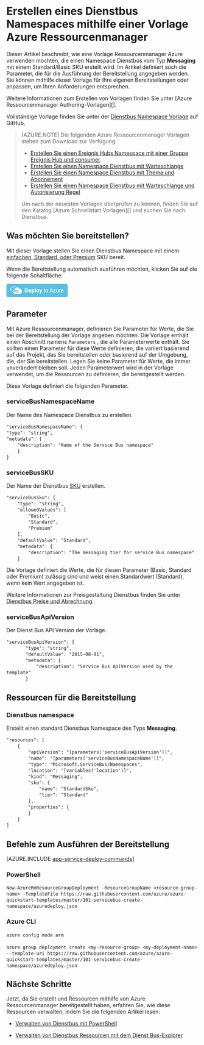 <properties
    pageTitle="Erstellen eines Dienstbus Namespaces mithilfe einer Vorlage Ressourcenmanager | Microsoft Azure"
    description="Verwenden Sie Ressourcenmanager Azure-Vorlage, um einen Namespace Dienstbus erstellen"
    services="service-bus"
    documentationCenter=".net"
    authors="sethmanheim"
    manager="timlt"
    editor=""/>

<tags
    ms.service="service-bus"
    ms.devlang="tbd"
    ms.topic="article"
    ms.tgt_pltfrm="dotnet"
    ms.workload="na"
    ms.date="10/04/2016"
    ms.author="sethm;shvija"/>

# <a name="create-a-service-bus-namespace-using-an-azure-resource-manager-template"></a>Erstellen eines Dienstbus Namespaces mithilfe einer Vorlage Azure Ressourcenmanager

Dieser Artikel beschreibt, wie eine Vorlage Ressourcenmanager Azure verwenden möchten, die einen Namespace Dienstbus vom Typ **Messaging** mit einem Standard/Basic SKU erstellt wird. Im Artikel definiert auch die Parameter, die für die Ausführung der Bereitstellung angegeben werden. Sie können mithilfe dieser Vorlage für Ihre eigenen Bereitstellungen oder anpassen, um Ihren Anforderungen entsprechen.

Weitere Informationen zum Erstellen von Vorlagen finden Sie unter [Azure Ressourcenmanager Authoring-Vorlagen][].

Vollständige Vorlage finden Sie unter der [Dienstbus Namespace Vorlage][] auf GitHub.

>[AZURE.NOTE] Die folgenden Azure Ressourcenmanager Vorlagen stehen zum Download zur Verfügung. 
>
>-    [Erstellen Sie einen Ereignis Hubs Namespace mit einer Gruppe Ereignis Hub und consumer](../event-hubs/event-hubs-resource-manager-namespace-event-hub.md)
>-    [Erstellen Sie einen Namespace Dienstbus mit Warteschlange](service-bus-resource-manager-namespace-queue.md)
>-    [Erstellen Sie einen Namespace Dienstbus mit Thema und Abonnement](service-bus-resource-manager-namespace-topic.md)
>-    [Erstellen Sie einen Namespace Dienstbus mit Warteschlange und Autorisierung Regel](service-bus-resource-manager-namespace-auth-rule.md)
>
>Um nach der neuesten Vorlagen überprüfen zu können, finden Sie auf den Katalog [Azure Schnellstart Vorlagen][] und suchen Sie nach Dienstbus.

## <a name="what-will-you-deploy"></a>Was möchten Sie bereitstellen?

Mit dieser Vorlage stellen Sie einen Dienstbus Namespace mit einem [einfachen, Standard, oder Premium](https://azure.microsoft.com/pricing/details/service-bus/) SKU bereit.

Wenn die Bereitstellung automatisch ausführen möchten, klicken Sie auf die folgende Schaltfläche:

[![Bereitstellen für Azure](./media/service-bus-resource-manager-namespace/deploybutton.png)](https://portal.azure.com/#create/Microsoft.Template/uri/https%3A%2F%2Fraw.githubusercontent.com%2FAzure%2Fazure-quickstart-templates%2Fmaster%2F101-servicebus-create-namespace%2Fazuredeploy.json)

## <a name="parameters"></a>Parameter

Mit Azure Ressourcenmanager, definieren Sie Parameter für Werte, die Sie bei der Bereitstellung der Vorlage angeben möchten. Die Vorlage enthält einen Abschnitt namens `Parameters` , die alle Parameterwerte enthält. Sie sollten einen Parameter für diese Werte definieren, die variiert basierend auf das Projekt, das Sie bereitstellen oder basierend auf der Umgebung, die, der Sie bereitstellen. Legen Sie keine Parameter für Werte, die immer unverändert bleiben soll. Jeden Parameterwert wird in der Vorlage verwendet, um die Ressourcen zu definieren, die bereitgestellt werden.

Diese Vorlage definiert die folgenden Parameter.

### <a name="servicebusnamespacename"></a>serviceBusNamespaceName

Der Name des Namespace Dienstbus zu erstellen.

```
"serviceBusNamespaceName": {
"type": "string",
"metadata": { 
    "description": "Name of the Service Bus namespace" 
    }
}
```

### <a name="servicebussku"></a>serviceBusSKU

Der Name der Dienstbus [SKU](https://azure.microsoft.com/pricing/details/service-bus/) erstellen.

```
"serviceBusSku": { 
    "type": "string", 
    "allowedValues": [ 
        "Basic", 
        "Standard",
        "Premium" 
    ], 
    "defaultValue": "Standard", 
    "metadata": { 
        "description": "The messaging tier for service Bus namespace" 
    } 

```

Die Vorlage definiert die Werte, die für diesen Parameter (Basic, Standard oder Premium) zulässig sind und weist einen Standardwert (Standard), wenn kein Wert angegeben ist.

Weitere Informationen zur Preisgestaltung Dienstbus finden Sie unter [Dienstbus Preise und Abrechnung][].

### <a name="servicebusapiversion"></a>serviceBusApiVersion

Der Dienst Bus API Version der Vorlage.

```
"serviceBusApiVersion": { 
       "type": "string", 
       "defaultValue": "2015-08-01", 
       "metadata": { 
           "description": "Service Bus ApiVersion used by the template" 
       } 
```

## <a name="resources-to-deploy"></a>Ressourcen für die Bereitstellung

### <a name="service-bus-namespace"></a>Dienstbus namespace

Erstellt einen standard Dienstbus Namespace des Typs **Messaging**.

```
"resources": [
    {
        "apiVersion": "[parameters('serviceBusApiVersion')]",
        "name": "[parameters('serviceBusNamespaceName')]",
        "type": "Microsoft.ServiceBus/Namespaces",
        "location": "[variables('location')]",
        "kind": "Messaging",
        "sku": {
            "name": "StandardSku",
            "tier": "Standard"
        },
        "properties": {
        }
    }
]
```

## <a name="commands-to-run-deployment"></a>Befehle zum Ausführen der Bereitstellung

[AZURE.INCLUDE [app-service-deploy-commands](../../includes/app-service-deploy-commands.md)]

### <a name="powershell"></a>PowerShell

```
New-AzureRmResourceGroupDeployment -ResourceGroupName <resource-group-name> -TemplateFile https://raw.githubusercontent.com/azure/azure-quickstart-templates/master/101-servicebus-create-namespace/azuredeploy.json
```

### <a name="azure-cli"></a>Azure CLI

```
azure config mode arm

azure group deployment create <my-resource-group> <my-deployment-name> --template-uri https://raw.githubusercontent.com/azure/azure-quickstart-templates/master/101-servicebus-create-namespace/azuredeploy.json
```

## <a name="next-steps"></a>Nächste Schritte

Jetzt, da Sie erstellt und Ressourcen mithilfe von Azure Ressourcenmanager bereitgestellt haben, erfahren Sie, wie diese Ressourcen verwalten, indem Sie die folgenden Artikel lesen:

- [Verwalten von Dienstbus mit PowerShell](service-bus-powershell-how-to-provision.md)
- [Verwalten von Dienstbus Ressourcen mit dem Dienst Bus-Explorer](https://code.msdn.microsoft.com/Service-Bus-Explorer-f2abca5a)

  [Authoring Ressourcenmanager Azure-Vorlagen]: ../resource-group-authoring-templates.md
  [Dienstbus Namespace Vorlage]: https://github.com/Azure/azure-quickstart-templates/blob/master/101-servicebus-create-namespace/
  [Schnellstart Azure-Vorlagen]: https://azure.microsoft.com/documentation/templates/?term=service+bus
  [Dienstbus Preise und Abrechnung]: https://azure.microsoft.com/documentation/articles/service-bus-pricing-billing/
  [Using Azure PowerShell with Azure Resource Manager]: ../powershell-azure-resource-manager.md
  [Using the Azure CLI for Mac, Linux, and Windows with Azure Resource Management]: ../xplat-cli-azure-resource-manager.md
